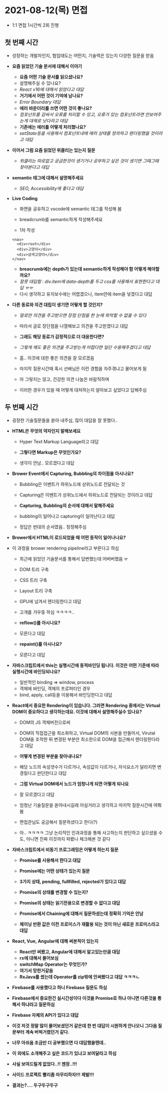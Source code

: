 # 2021-08-12(목) 면접

- 1:1 면접 1시간씩 2회 진행

## 첫 번째 시간

- 성장하는 개발자인지, 협업태도는 어떤지, 기술력은 있는지 다양한 질문을 받음

- <b>요즘 읽었던 기술 문서에 대해서 이야기</b>

  - <b>요즘 어떤 기술 문서를 읽으셨나요?</b>
  - 설명해주실 수 있나요?
  - <i>React v16에 대해서 읽었다고 대답</i>
  - <b>거기에서 어떤 것이 기억에 남나요?</b>
  - <i>Error Boundary 대답</i>
  - <b>에러 바운더리를 쓰면 어떤 것이 좋나요?</b>
  - <i>컴포넌트를 감싸서 오류를 처리할 수 있고, 오류가 있는 컴포넌트라면 안보여주는게 대체로 낫다라고 대답</i>
  - <b>기존에는 에러를 어떻게 처리했나요?</b>
  - <i>setState등을 사용해서 컴포넌트내에 에러 상태를 정의하고 렌더링했을 것이라고 대답</i>

- <b>이어서 그럼 요즘 읽었던 위클리는 있는지 질문</b>

  - <i>위클리는 따로없고 궁금한것이 생기거나 공부하고 싶은 것이 생기면 그때그때 찾아본다고 대답</i>

- <b>semantic 태그에 대해서 설명해주세요</b>

  - <i>SEO, Accessibility에 좋다고 대답</i>

- <b>Live Coding</b>

  - 화면을 공유하고 vscode에 semantic 태그를 작성해 봄
  - breadcrumb를 semantic하게 작성해주세요

  - 1차 작성

  ```
  <nav>
    <div>root</div>
    <div>고양이</div>
    <div>삼색고양이</div>
  </nav>
  ```

  - <b>breacrumb에는 depth가 있는데 semantic하게 작성해야 함 어떻게 해야할까요?</b>
  - <i>잘못 대답함 : div.item에 data-depth를 두고 css를 사용해서 표현한다고 대답 ㅠㅠ</i>
  - 다시 생각하고 유지보수에는 어렵겠으나, item안에 item을 넣겠다고 대답

- <b>다른 동료와 의견 대립이 생기면 어떻게 할 것인지?</b>

  - <i>말로만 의견을 주고받으면 장점 단점을 한 눈에 파악할 수 없을 수 있다</i>
  - 따라서 글로 장단점을 나열해보고 의견을 주고받겠다고 대답

  - <b>그래도 해당 동료가 감정적으로 더 대응한다면?</b>
  - <i>그렇게 해도 좋은 의견을 주고받는게 어렵다면 일단 수용해주겠다고 대답</i>
  - 흠.. 이것에 대한 좋은 의견을 잘 모르겠음
  - 마지막 질문시간때 혹시 선배님은 이런 경험을 자주겪냐고 물어보게 됨
  - 아 그렇지는 않고, 건강한 의견 나눔은 바람직하며
  - 이러한 경우가 있을 때 어떻게 대처하는지 알아보고 싶었다고 답해주심

## 두 번째 시간

- 굉장한 기술질문들을 쏟아 내주심, 많이 대답을 잘 못했다..

- <b>HTML은 무엇의 약자인지 말해보세요</b>

  - Hyper Text Markup Language라고 대답

  - <b>그렇다면 Markup은 무엇인가요?</b>

  - 생각이 안남.. 모르겠다고 대답

- <b>Brower Event에서 Capturing, Bubbling의 차이점을 아시나요?</b>

  - Bubbling은 이벤트가 하위노드에 상위노드로 전달되는 것
  - Capturing은 이벤트가 상위노드에서 하위노드로 전달되는 것이라고 대답

  - <b>Capturing, Bubbling의 순서에 대해서 말해주세요</b>
  - bubbling이 일어나고 capturing이 일어난다고 대답
  - 정답은 반대의 순서였음.. 정정해주심

- <b>Brower에서 HTML이 로드되었을 때 어떤 동작이 일어나나요?</b>
- 이 과정을 brower rendering pipeline라고 부른다고 하심

  - 최근에 읽었던 기술문서를 통해서 답변했는데 어버버했음 ㅠ
  - DOM 트리 구축
  - CSS 트리 구축
  - Layout 트리 구축
  - GPU에 넘겨서 렌더링한다고 대답
  - 고개를 갸우뚱 하심 ㅋㅋㅋㅋ..

  - <b>reflow()를 아시나요?</b>
  - 모른다고 대답

  - <b>repaint()를 아시나요?</b>
  - 모른다고 대답

- <b>자바스크립트에서 this는 실행시간에 동적바인딩 됩니다. 이것은 어떤 기준에 따라 실행시간에 바인딩되나요?</b>

  - 일반적인 binding => window, process
  - 객체에 바인딩, 객체의 프로퍼티인 경우
  - bind, apply, call등을 이용해서 바인딩한다고 대답

- <b>React에서 중요한 Rendering이 있습니다. 그러면 Rendering 중에서는 Virtual DOM이 중요하다고 생각하는데요. 이것에 대해서 설명해주실수 있나요?</b>

  - DOM의 JS 객체버전으로써
  - DOM의 직접접근을 최소화하고, Virtual DOM의 사본을 만들어서, Virutal DOM을 조작한 뒤 변경된 부분만 최소한으로 DOM을 접근해서 렌더링한다라고 대답

  - <b>어떻게 변경된 부분을 찾아내나요?</b>
  - 해당 노드의 속성갯수가 다르거나, 속성값이 다르거나, 자식요소가 달라지면 변경됬다고 판단한다고 대답

  - <b>그럼 Virtual DOM에서 노드가 엄청나게 되면 어떻게 되나요</b>
  - 잘 모르겠다고 대답
  - 엄청난 기술질문을 쏟아내시길래 아실거라고 생각하고 마지막 질문시간에 여쭤봄
  - 면접관님도 궁금해서 질문하셨다고 한다(?)
  - 아.. ㅋㅋㅋㅋ 그냥 논리적인 인과과정을 통해 사고하는지 판단하고 싶으셨을 수도, 아니면 진짜 이것까지 파봤나 체크해본 것 같다

- <b>자바스크립트에서 비동기 프로그래밍은 어떻게 하는지 질문

  - Promise를 사용해서 한다고 대답

  - <b>Promise에는 어떤 상태가 있는지 질문</b>
  - 3가지 상태, pending, fullfilled, rejected가 있다고 대답

  - <b>Promise의 상태를 변경할 수 있는지?</b>
  - Promise의 상태는 읽기전용으로 변경할 수 없다고 대답

  - Promise에서 Chaining에 대해서 질문하셨는데 정확히 기억은 안남
  - 체이닝 반환 값은 이전 프로미스가 재활용 되는 것이 아닌 새로운 프로미스라고 대답

- <b>React, Vue, Angular에 대해 써본적이 있는지</b>

  - React만 써봤고, Angular에 대해서 알고있는만큼 대답
  - rx에 대해서 물어보심
  - switchMap Operator는 무엇인가?
  - 여기서 망한거같음
  - RxJava를 썼는데 Operator를 zip밖에 안써봤다고 대답 ㅋㅋㅋㄴ

- <b>Firebase를 사용했다고 하니 Firebase 질문도 하심</b>
- Firebase에서 중요한건 실시간성이다 이것을 Promise로 하냐 아니면 다른것을 통해서 하냐라고 질문하심
- Firebase 자체의 API가 있다고 대답

- 이것 저것 정말 많이 물어보셨던거 같은데 한 번 대답이 시원하게 안나오니 그다음 질문부터 계속 버벅거렸던거 같다.
- 너무 아쉬움 조금만 더 공부했으면 다 대답했을텐데..

- 이 외에도 소개해주고 싶은 코드가 있냐고 보여달라고 하심
- 사실 보여드릴게 없었다..!! 젠장..!!!
- 사이드 프로젝트 빨리좀 마무리하자!!! 제발!!!

- 결과는?.... 두구두구두구
